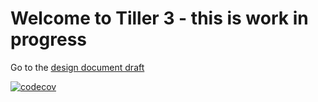 # Welcome to Tiller 3 - this is work in progress
Go to the [design document draft](./docs/Design.md)
 
 
[![codecov](https://codecov.io/gh/freight-hub/tiller3/branch/master/graph/badge.svg)](https://codecov.io/gh/freight-hub/tiller3)
